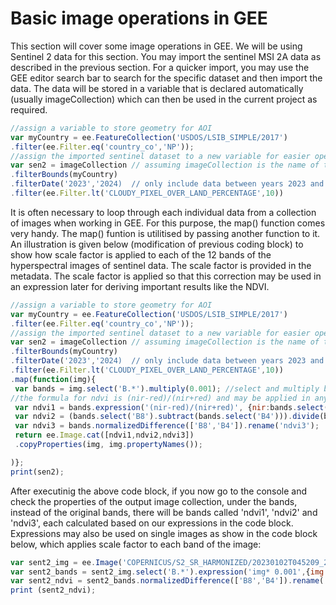 # Basic image operations in GEE
This section will cover some image operations in GEE. We will be using Sentinel 2 data for this section.
You may import the sentinel MSI 2A data as described in the previous section. For a quicker import, you may use the 
GEE editor search bar to search for the specific dataset and then import the data. The data will be stored in a variable
that is declared automatically (usually imageCollection) which can then be used in the current project as required.

```Javascript
//assign a variable to store geometry for AOI
var myCountry = ee.FeatureCollection('USDOS/LSIB_SIMPLE/2017')
.filter(ee.Filter.eq('country_co','NP'));
//assign the imported sentinel dataset to a new variable for easier operation
var sen2 = imageCollection // assuming imageCollection is the name of the imported dataset
.filterBounds(myCountry)
.filterDate('2023','2024)  // only include data between years 2023 and 2024
.filter(ee.Filter.lt('CLOUDY_PIXEL_OVER_LAND_PERCENTAGE',10))
```

It is often necessary to loop through each individual data from a collection of images when working in GEE. For this 
purpose, the map() function comes very handy. The map() funtion is utilitised by passing another function to it.
An illustration is given below (modification of previous coding block) to show how scale factor is applied to each of the 
12 bands of the hyperspectral images of sentinel data. The scale factor is provided in the metadata. The scale factor is applied so that this correction may be used in an expression later for deriving important results like the NDVI.
```Javascript
//assign a variable to store geometry for AOI
var myCountry = ee.FeatureCollection('USDOS/LSIB_SIMPLE/2017')
.filter(ee.Filter.eq('country_co','NP'));
//assign the imported sentinel dataset to a new variable for easier operation
var sen2 = imageCollection // assuming imageCollection is the name of the imported dataset
.filterBounds(myCountry)
.filterDate('2023','2024)  // only include data between years 2023 and 2024
.filter(ee.Filter.lt('CLOUDY_PIXEL_OVER_LAND_PERCENTAGE',10))
.map(function(img){
 var bands = img.select('B.*').multiply(0.001); //select and multiply by 0.001 to all bands starting with "B" 
//the formula for ndvi is (nir-red)/(nir+red) and may be applied in any of the following three ways in GEE
 var ndvi1 = bands.expression('(nir-red)/(nir+red)', {nir:bands.select('B8'),red:bands.select('B4')}).rename('ndvi1');
 var ndvi2 = (bands.select('B8').subtract(bands.select('B4'))).divide(bands.select('B8').add(bands.select('B4'))).rename('ndvi2');
 var ndvi3 = bands.normalizedDifference(['B8','B4']).rename('ndvi3');
 return ee.Image.cat([ndvi1,ndvi2,ndvi3])
 .copyProperties(img, img.propertyNames());

)};
print(sen2);
```
After executinig the above code block, if you now go to the console and check the properties of the output image collection, under the bands, instead of the original bands, there will be bands called 'ndvi1', 'ndvi2' and 'ndvi3', each calculated based on our expressions in the code block.
Expressions may also be used on single images as show in the code block below, which applies scale factor to each band of the image:
```Javascript
var sent2_img = ee.Image('COPERNICUS/S2_SR_HARMONIZED/20230102T045209_20230102T045209_T45RUM');
var sent2_bands = sent2_img.select('B.*').expression('img* 0.001',{img:sent2_img.select('B.*')});
var sent2_ndvi = sent2_bands.normalizedDifference(['B8','B4']).rename('ndvi');
print (sent2_ndvi);
```
